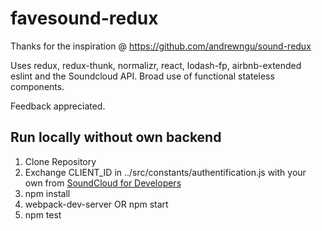# favesound-redux

Thanks for the inspiration @ https://github.com/andrewngu/sound-redux

Uses redux, redux-thunk, normalizr, react, lodash-fp, airbnb-extended eslint and the Soundcloud API.
Broad use of functional stateless components.

Feedback appreciated.

## Run locally without own backend

1. Clone Repository
2. Exchange CLIENT_ID in ../src/constants/authentification.js with your own from [SoundCloud for Developers](https://developers.soundcloud.com/)
3. npm install
4. webpack-dev-server OR npm start
5. npm test